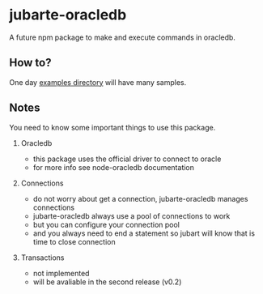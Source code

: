 # jubarte-oracledb
A future npm package to make and execute commands in oracledb.

## How to?
One day [examples directory](examples) will have many samples.

## Notes
You need to know some important things to use this package.

1. Oracledb
   * this package uses the official driver to connect to oracle
   * for more info see node-oracledb documentation

2. Connections
    * do not worry about get a connection, jubarte-oracledb manages connections
    * jubarte-oracledb always use a pool of connections to work
    * but you can configure your connection pool
    * and you always need to end a statement so jubart will know that is time to close connection

3. Transactions
    * not implemented
    * will be avaliable in the second release (v0.2)
